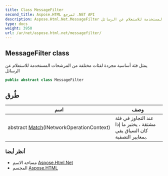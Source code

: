 ```yaml
---
title: Class MessageFilter
second_title: Aspose.HTML لمرجع .NET API
description: Aspose.Html.Net.MessageFilter فصل. يمثل فئة أساسية مجردة لفئات مختلفة من المرشحات المستخدمة للاستعلام عن الرسائل
type: docs
weight: 3950
url: /ar/net/aspose.html.net/messagefilter/
---
```

## MessageFilter class

يمثل فئة أساسية مجردة لفئات مختلفة من المرشحات المستخدمة للاستعلام عن الرسائل

```csharp
public abstract class MessageFilter
```

## طُرق

| اسم | وصف |
| --- | --- |
| abstract [Match](../../aspose.html.net/messagefilter/match/)(INetworkOperationContext) | عند التجاوز في فئة مشتقة ، يختبر ما إذا كان السياق يفي بمعايير التصفية. |

### أنظر أيضا

* مساحة الاسم [Aspose.Html.Net](../../aspose.html.net/)
* المجسم [Aspose.HTML](../../)


